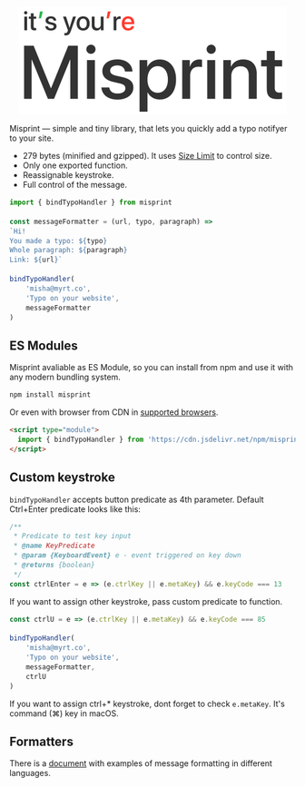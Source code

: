 <p align="center">
    <img src="./assets/logo.png" width="472px">
<p>

Misprint — simple and tiny library, that lets you quickly add a typo notifyer to your site.

* 279 bytes (minified and gzipped). It uses [Size Limit](https://github.com/ai/size-limit) to control size.
* Only one exported function.
* Reassignable keystroke.
* Full control of the message.

```js
import { bindTypoHandler } from misprint

const messageFormatter = (url, typo, paragraph) =>
`Hi!
You made a typo: ${typo}
Whole paragraph: ${paragraph}
Link: ${url}`

bindTypoHandler(
    'misha@myrt.co',
    'Typo on your website',
    messageFormatter
)
```

## ES Modules

Misprint avaliable as ES Module, so you can install from npm and use it with any modern bundling system.

```sh
npm install misprint
```

Or even with browser from CDN in [supported browsers](https://caniuse.com/#feat=es6-module).

```html
<script type="module">
  import { bindTypoHandler } from 'https://cdn.jsdelivr.net/npm/misprint/index.js'
</script>
```

## Custom keystroke

`bindTypoHandler` accepts button predicate as 4th parameter. Default Ctrl+Enter predicate looks like this:

```js
/**
 * Predicate to test key input
 * @name KeyPredicate
 * @param {KeyboardEvent} e - event triggered on key down
 * @returns {boolean} 
 */
const ctrlEnter = e => (e.ctrlKey || e.metaKey) && e.keyCode === 13
```

If you want to assign other keystroke, pass custom predicate to function.

```js
const ctrlU = e => (e.ctrlKey || e.metaKey) && e.keyCode === 85

bindTypoHandler(
    'misha@myrt.co',
    'Typo on your website',
    messageFormatter,
    ctrlU
)
```

If you want to assign ctrl+* keystroke, dont forget to check `e.metaKey`. It's command (⌘) key in macOS. 

## Formatters

There is a [document](./formatters.md) with examples of message formatting in different languages.
